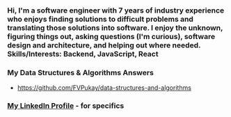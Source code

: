 ### Hi, I'm a software engineer with 7 years of industry experience who enjoys finding solutions to difficult problems and translating those solutions into software.  I enjoy the unknown, figuring things out, asking questions (I'm curious), software design and architecture, and helping out where needed.  Skills/Interests: Backend, JavaScript, React

### My Data Structures & Algorithms Answers
* https://github.com/FVPukay/data-structures-and-algorithms

### [My LinkedIn Profile](https://www.linkedin.com/in/frederickpukay/) - for specifics

<!--
**FVPukay/FVPukay** is a ✨ _special_ ✨ repository because its `README.md` (this file) appears on your GitHub profile.

Here are some ideas to get you started:

- 🔭 I’m currently working on ...
- 🌱 I’m currently learning ...
- 👯 I’m looking to collaborate on ...
- 🤔 I’m looking for help with ...
- 💬 Ask me about ...
- 📫 How to reach me: ...
- 😄 Pronouns: ...
- ⚡ Fun fact: ...
-->
